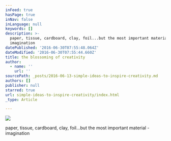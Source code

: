 ```yaml
---
inFeed: true
hasPage: true
inNav: false
inLanguage: null
keywords: []
description: >-
  paper, tissue, cardboard, clay, foil...but the most important material -
  imagination
datePublished: '2016-06-30T07:55:48.064Z'
dateModified: '2016-06-30T07:55:44.660Z'
title: the blossoming of creativity
author:
  - name: ''
    url: ''
sourcePath: _posts/2016-06-13-simple-ideas-to-inspire-creativity.md
authors: []
publisher: null
starred: true
url: simple-ideas-to-inspire-creativity/index.html
_type: Article

---
```

![](https://the-grid-user-content.s3-us-west-2.amazonaws.com/cb149714-80c2-4a37-9c86-56e50ad84e84.png)

paper, tissue, cardboard, clay, foil...but the most important material - imagination